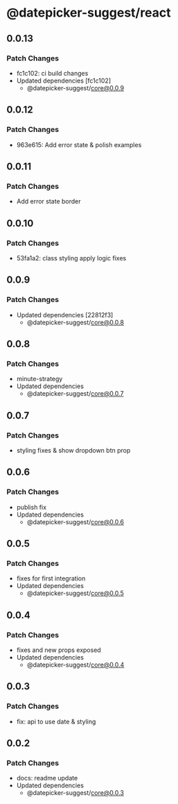 # @datepicker-suggest/react

## 0.0.13

### Patch Changes

- fc1c102: ci build changes
- Updated dependencies [fc1c102]
  - @datepicker-suggest/core@0.0.9

## 0.0.12

### Patch Changes

- 963e615: Add error state & polish examples

## 0.0.11

### Patch Changes

- Add error state border

## 0.0.10

### Patch Changes

- 53fa1a2: class styling apply logic fixes

## 0.0.9

### Patch Changes

- Updated dependencies [22812f3]
  - @datepicker-suggest/core@0.0.8

## 0.0.8

### Patch Changes

- minute-strategy
- Updated dependencies
  - @datepicker-suggest/core@0.0.7

## 0.0.7

### Patch Changes

- styling fixes & show dropdown btn prop

## 0.0.6

### Patch Changes

- publish fix
- Updated dependencies
  - @datepicker-suggest/core@0.0.6

## 0.0.5

### Patch Changes

- fixes for first integration
- Updated dependencies
  - @datepicker-suggest/core@0.0.5

## 0.0.4

### Patch Changes

- fixes and new props exposed
- Updated dependencies
  - @datepicker-suggest/core@0.0.4

## 0.0.3

### Patch Changes

- fix: api to use date & styling

## 0.0.2

### Patch Changes

- docs: readme update
- Updated dependencies
  - @datepicker-suggest/core@0.0.3

